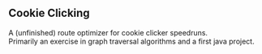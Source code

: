 ## Cookie Clicking ##

A (unfinished) route optimizer for cookie clicker speedruns.  
Primarily an exercise in graph traversal algorithms and a first java project.
